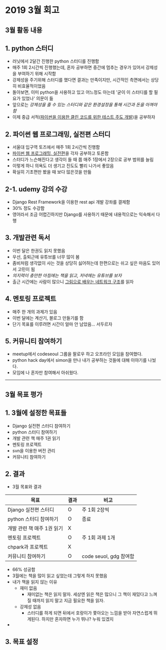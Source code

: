 # 2019 3월 회고

## 3월 활동 내용

## 1. python 스터디
- 러닛에서 2달간 진행한 python 스터디를 진행함
- 매주 1회 2시간씩 진행했는데, 혼자 공부하면 중간에 멈추는 경우가 있어서 강제성을 부여하기 위해 시작함
- 강제성을 주기위해 스터디를 했다면 결과는 만족이지만, 시간적인 측면에서는 상당히 비효율적이었음
- 돌아보면, 이미 python을 사용하고 있고 어느정도 아는데 '굳이 이 스터디를 할 필요가 있었나' 의문이 듦
- 앞으로는 *강제성을 줄 수 있는 스터디와 같은 환경설정을 통해 시간과 돈을 아껴야 함*
- 이제 중급 서적([파이썬을 이용한 클린 코드를 위한 테스트 주도 개발](http://www.yes24.co.kr/Product/goods/16886031))을 공부하자

## 2. 파이썬 웹 프로그래밍, 실전편 스터디
- 서울대 입구역 토즈에서 매주 1회 2시간씩 진행함
- [파이썬 웹 프로그래밍, 실전편](http://www.yes24.com/Product/Goods/29331035?scode=032&OzSrank=1)을 각자 공부하고 토론함
- 스터디가 느슨해진다고 생각이 들 때 쯤 매주 1장에서 2장으로 공부 범위를 늘림
- 이렇게 하니 의욕도 더 생기고 진도도 빨리 나가서 좋았음
- 확실히 기초편만 봤을 때 보다 많은것을 만듦

## 2-1. udemy 강의 수강
- Django Rest Framework을 이용한 rest api 개발 강좌를 결제함
- 30% 정도 수강함
- 영어라서 조금 어렵긴하지만 Django를 사용하기 때문에 내용적으로는 익숙해서 다행

## 3. 개발관련 독서
- 이번 달은 한권도 읽지 못했음
- 우선, 출퇴근에 유튜브를 너무 많이 봄
- 좀비처럼 생각없이 사는 것을 상당히 싫어하는데 한편으로는 쉬고 싶은 마음도 있어서 고민이 됨
- *의지력이 충만한 아침에는 책을 읽고, 저녁에는 유튜브를 보자*
- 출근 시간에는 사람이 많으니 [그림으로 배우는 네트워크 구조](http://www.yes24.com/Product/goods/36552194)를 읽자

## 4. 멘토링 프로젝트
- 매주 한 개의 과제가 있음
- 이번 달에는 계산기, 블로그 만들기를 함
- 단기 목표를 이루려면 시간이 얼마 안 남았음... 서두르자

## 5. 커뮤니티 참여하기
- meetup에서 codeseoul 그룹을 팔로우 하고 오프라인 모임을 참여했다.
- python hack day에서 simon을 만나 내가 공부하는 것들에 대해 이야기를 나눴다.
- 모임에 나 혼자만 참여해서 아쉬웠다.

----

## 3월 목표 평가

## 1. 3월에 설정한 목표들
- Django 실전편 스터디 참여하기
- python 스터디 참여하기
- 개발 관련 책 매주 1권 읽기
- 멘토링 프로젝트
- svn을 이용한 버전 관리
- 커뮤니티 참여하기

## 2. 결과
- 3월 목표와 결과

| 목표                       | 결과 | 비고                   |
|----------------------------|------|------------------------|
| Django 실전편 스터디       | O    | 주 1회 2장씩           |
| python 스터디 참여하기     | O    | 종료                   |
| 개발 관련 책 매주 1권 읽기 | X    |                        |
| 멘토링 프로젝트            | O    | 주 1회 과제 1개        |
| chpark과 프로젝트          | X    |                        |
| 커뮤니티 참여하기          | O    | code seuol, gdg 참여함 |
- 66% 성공함
- 3월에는 책을 많이 읽고 싶었는데 그렇게 하지 못했음
- 내가 책을 읽지 않는 이유
    - 재미 없음
        - 재미없는 책은 읽지 말자. 세상엔 읽은 책은 많으니 그 책이 재밌다고 느껴질 때까지 읽지 말고 지금 필요한 책을 읽자.
    - 강제성 없음
        - 스터디를 하게 되면 뒤에서 호랑이가 쫓아오는 느낌을 받아 자연스럽게 뛰게된다. 하지만 혼자하면 누가 뛰나? 누워 있겠지
- 

## 3. 목표 설정